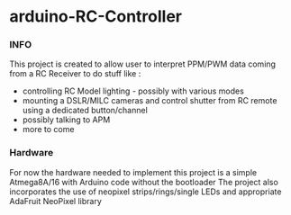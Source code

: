# arduino-RC-Controller
### INFO

This project is created to allow user to interpret PPM/PWM data coming from a RC Receiver to do stuff like :


- controlling RC Model lighting - possibly with various modes
- mounting a DSLR/MILC cameras and control shutter from RC remote using a dedicated button/channel
- possibly talking to APM
- more to come


### Hardware

For now the hardware needed to implement this project is a simple Atmega8A/16 with Arduino code without the bootloader
The project also incorporates the use of neopixel strips/rings/single LEDs and appropriate AdaFruit NeoPixel library
